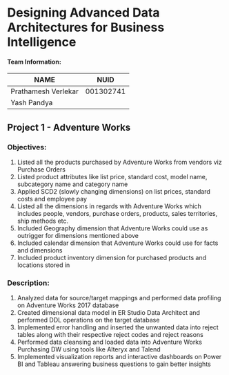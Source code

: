 # Designing Advanced Data Architectures for Business Intelligence

#### Team Information:

| NAME                |     NUID        |
|-------------------- |-----------------|
| Prathamesh Verlekar |   001302741     |
|    Yash Pandya      |                 |


## Project 1 - Adventure Works 

### Objectives:

1. Listed all the products purchased by Adventure Works from vendors viz Purchase Orders
2. Listed product attributes like list price, standard cost, model name, subcategory name and category name
3. Applied SCD2 (slowly changing dimensions) on list prices, standard costs and employee pay
4. Listed all the dimensions in regards with Adventure Works which includes people, vendors, purchase orders, products, sales territories, ship methods etc.
5. Included Geography dimension that Adventure Works could use as outrigger for dimensions mentioned above
6. Included calendar dimension that Adventure Works could use for facts and dimensions
7. Included product inventory dimension for purchased products and locations stored in

### Description:

1. Analyzed data for source/target mappings and performed data profiling on Adventure Works 2017 database
2. Created dimensional data model in ER Studio Data Architect and performed DDL operations on the target database
3. Implemented error handling and inserted the unwanted data into reject tables along with their respective reject codes and reject reasons
4. Performed data cleansing and loaded data into Adventure Works Purchasing DW using tools like Alteryx and Talend
5. Implemented visualization reports and interactive dashboards on Power BI and Tableau answering business questions to gain better insights


